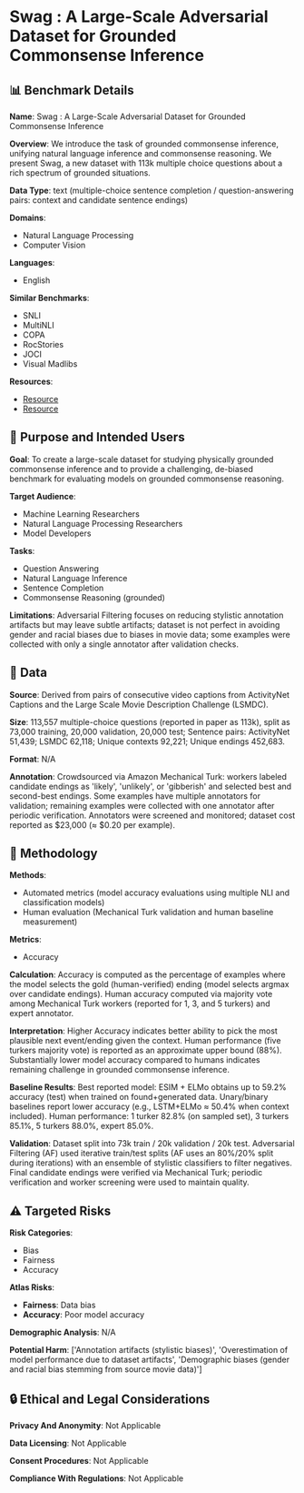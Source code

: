# Swag : A Large-Scale Adversarial Dataset for Grounded Commonsense Inference

## 📊 Benchmark Details

**Name**: Swag : A Large-Scale Adversarial Dataset for Grounded Commonsense Inference

**Overview**: We introduce the task of grounded commonsense inference, unifying natural language inference and commonsense reasoning. We present Swag, a new dataset with 113k multiple choice questions about a rich spectrum of grounded situations.

**Data Type**: text (multiple-choice sentence completion / question-answering pairs: context and candidate sentence endings)

**Domains**:
- Natural Language Processing
- Computer Vision

**Languages**:
- English

**Similar Benchmarks**:
- SNLI
- MultiNLI
- COPA
- RocStories
- JOCI
- Visual Madlibs

**Resources**:
- [Resource](https://rowanzellers.com/swag)
- [Resource](https://arxiv.org/abs/1808.05326)

## 🎯 Purpose and Intended Users

**Goal**: To create a large-scale dataset for studying physically grounded commonsense inference and to provide a challenging, de-biased benchmark for evaluating models on grounded commonsense reasoning.

**Target Audience**:
- Machine Learning Researchers
- Natural Language Processing Researchers
- Model Developers

**Tasks**:
- Question Answering
- Natural Language Inference
- Sentence Completion
- Commonsense Reasoning (grounded)

**Limitations**: Adversarial Filtering focuses on reducing stylistic annotation artifacts but may leave subtle artifacts; dataset is not perfect in avoiding gender and racial biases due to biases in movie data; some examples were collected with only a single annotator after validation checks.

## 💾 Data

**Source**: Derived from pairs of consecutive video captions from ActivityNet Captions and the Large Scale Movie Description Challenge (LSMDC).

**Size**: 113,557 multiple-choice questions (reported in paper as 113k), split as 73,000 training, 20,000 validation, 20,000 test; Sentence pairs: ActivityNet 51,439; LSMDC 62,118; Unique contexts 92,221; Unique endings 452,683.

**Format**: N/A

**Annotation**: Crowdsourced via Amazon Mechanical Turk: workers labeled candidate endings as 'likely', 'unlikely', or 'gibberish' and selected best and second-best endings. Some examples have multiple annotators for validation; remaining examples were collected with one annotator after periodic verification. Annotators were screened and monitored; dataset cost reported as $23,000 (≈ $0.20 per example).

## 🔬 Methodology

**Methods**:
- Automated metrics (model accuracy evaluations using multiple NLI and classification models)
- Human evaluation (Mechanical Turk validation and human baseline measurement)

**Metrics**:
- Accuracy

**Calculation**: Accuracy is computed as the percentage of examples where the model selects the gold (human-verified) ending (model selects argmax over candidate endings). Human accuracy computed via majority vote among Mechanical Turk workers (reported for 1, 3, and 5 turkers) and expert annotator.

**Interpretation**: Higher Accuracy indicates better ability to pick the most plausible next event/ending given the context. Human performance (five turkers majority vote) is reported as an approximate upper bound (88%). Substantially lower model accuracy compared to humans indicates remaining challenge in grounded commonsense inference.

**Baseline Results**: Best reported model: ESIM + ELMo obtains up to 59.2% accuracy (test) when trained on found+generated data. Unary/binary baselines report lower accuracy (e.g., LSTM+ELMo ≈ 50.4% when context included). Human performance: 1 turker 82.8% (on sampled set), 3 turkers 85.1%, 5 turkers 88.0%, expert 85.0%.

**Validation**: Dataset split into 73k train / 20k validation / 20k test. Adversarial Filtering (AF) used iterative train/test splits (AF uses an 80%/20% split during iterations) with an ensemble of stylistic classifiers to filter negatives. Final candidate endings were verified via Mechanical Turk; periodic verification and worker screening were used to maintain quality.

## ⚠️ Targeted Risks

**Risk Categories**:
- Bias
- Fairness
- Accuracy

**Atlas Risks**:
- **Fairness**: Data bias
- **Accuracy**: Poor model accuracy

**Demographic Analysis**: N/A

**Potential Harm**: ['Annotation artifacts (stylistic biases)', 'Overestimation of model performance due to dataset artifacts', 'Demographic biases (gender and racial bias stemming from source movie data)']

## 🔒 Ethical and Legal Considerations

**Privacy And Anonymity**: Not Applicable

**Data Licensing**: Not Applicable

**Consent Procedures**: Not Applicable

**Compliance With Regulations**: Not Applicable
